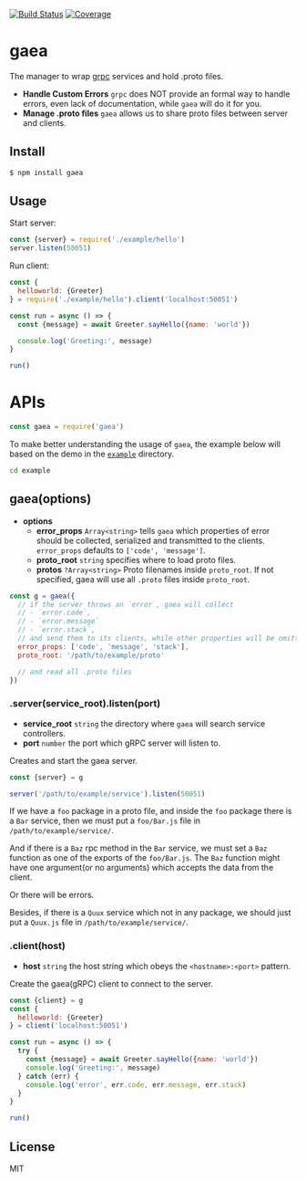 [![Build Status](https://travis-ci.org/kaelzhang/gaea.svg?branch=master)](https://travis-ci.org/kaelzhang/gaea)
[![Coverage](https://codecov.io/gh/kaelzhang/gaea/branch/master/graph/badge.svg)](https://codecov.io/gh/kaelzhang/gaea)
<!-- optional appveyor tst
[![Windows Build Status](https://ci.appveyor.com/api/projects/status/github/kaelzhang/gaea?branch=master&svg=true)](https://ci.appveyor.com/project/kaelzhang/gaea)
-->
<!-- optional npm version
[![NPM version](https://badge.fury.io/js/gaea.svg)](http://badge.fury.io/js/gaea)
-->
<!-- optional npm downloads
[![npm module downloads per month](http://img.shields.io/npm/dm/gaea.svg)](https://www.npmjs.org/package/gaea)
-->
<!-- optional dependency status
[![Dependency Status](https://david-dm.org/kaelzhang/gaea.svg)](https://david-dm.org/kaelzhang/gaea)
-->

# gaea

The manager to wrap [grpc](https://grpc.io) services and hold .proto files.

- **Handle Custom Errors** `grpc` does NOT provide an formal way to handle errors, even lack of documentation, while `gaea` will do it for you.
- **Manage .proto files** `gaea` allows us to share proto files between server and clients.

## Install

```sh
$ npm install gaea
```

## Usage

Start server:

```js
const {server} = require('./example/hello')
server.listen(50051)
```

Run client:

```js
const {
  helloworld: {Greeter}
} = require('./example/hello').client('localhost:50051')

const run = async () => {
  const {message} = await Greeter.sayHello({name: 'world'})

  console.log('Greeting:', message)
}

run()
```

# APIs

```js
const gaea = require('gaea')
```

To make better understanding the usage of `gaea`, the example below will based on the demo in the [`example`](https://github.com/kaelzhang/gaea/tree/master/example) directory.

```sh
cd example
```

## gaea(options)

- **options**
  - **error_props** `Array<string>` tells `gaea` which properties of error should be collected, serialized and transmitted to the clients. `error_props` defaults to `['code', 'message']`.
  - **proto_root** `string` specifies where to load proto files.
  - **protos** `?Array<string>` Proto filenames inside `proto_root`. If not specified, gaea will use all `.proto` files inside `proto_root`.

```js
const g = gaea({
  // if the server throws an `error`, gaea will collect
  // - `error.code`,
  // - `error.message`
  // - `error.stack`,
  // and send them to its clients, while other properties will be omitted.
  error_props: ['code', 'message', 'stack'],
  proto_root: '/path/to/example/proto'

  // and read all .proto files
})
```

### .server(service_root).listen(port)

- **service_root** `string` the directory where `gaea` will search service controllers.
- **port** `number` the port which gRPC server will listen to.

Creates and start the gaea server.

```js
const {server} = g

server('/path/to/example/service').listen(50051)
```

If we have a `foo` package in a proto file, and inside the `foo` package there is a `Bar` service, then we must put a `foo/Bar.js` file in `/path/to/example/service/`.

And if there is a `Baz` rpc method in the `Bar` service, we must set a `Baz` function as one of the exports of the `foo/Bar.js`. The `Baz` function might have one argument(or no arguments) which accepts the data from the client.

Or there will be errors.

Besides, if there is a `Quux` service which not in any package, we should just put a `Quux.js` file in `/path/to/example/service/`.

### .client(host)

- **host** `string` the host string which obeys the `<hostname>:<port>` pattern.

Create the gaea(gRPC) client to connect to the server.

```js
const {client} = g
const {
  helloworld: {Greeter}
} = client('localhost:50051')

const run = async () => {
  try {
    const {message} = await Greeter.sayHello({name: 'world'})
    console.log('Greeting:', message)
  } catch (err) {
    console.log('error', err.code, err.message, err.stack)
  }
}

run()
```

## License

MIT
